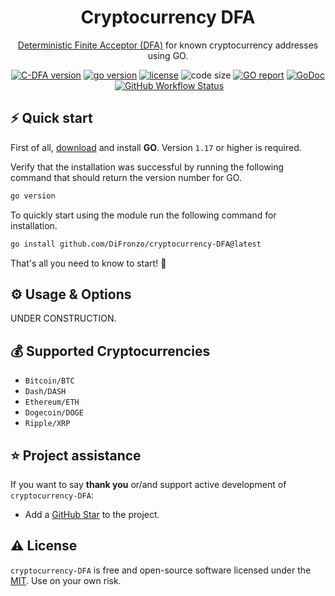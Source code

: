 <h1 align="center">
   Cryptocurrency DFA
</h1>
<p align="center"><a href="https://en.wikipedia.org/wiki/Finite-state_machine">Deterministic Finite Acceptor (DFA)</a> for known cryptocurrency addresses using GO.

<p align="center"><a href="https://github.com/DiFronzo/blockchair/releases" target="_blank"><img src="https://img.shields.io/badge/version-v1.0.0-blue?style=for-the-badge&logo=none" alt="C-DFA version" /></a>&nbsp;<a href="https://golang.org/" target="_blank"><img src="https://img.shields.io/badge/GO-1.17+-00ADD8?style=for-the-badge&logo=GO" alt="go version" /></a>&nbsp;<a href="https://github.com/DiFronzo/cryptocurrency-DFA/blob/main/LICENSE" target="_blank"><img src="https://img.shields.io/badge/license-MIT-red?style=for-the-badge&logo=none" alt="license" /></a>&nbsp;<img alt="code size" src="https://img.shields.io/github/languages/code-size/difronzo/cryptocurrency-DFA?style=for-the-badge&logo=none"/>&nbsp;<a href="https://goreportcard.com/report/github.com/DiFronzo/cryptocurrency-DFA" target="_blank"><img src="https://goreportcard.com/badge/github.com/DiFronzo/cryptocurrency-DFA?style=for-the-badge&logo=none" alt="GO report" /></a>&nbsp;<a href="https://pkg.go.dev/github.com/DiFronzo/cryptocurrency-DFA" target="_blank"><img src="https://img.shields.io/badge/GoDoc-reference-blue?style=for-the-badge&logo=go" alt="GoDoc" /></a>&nbsp;<a href="https://github.com/DiFronzo/cryptocurrency-DFA/actions" target="_blank"><img alt="GitHub Workflow Status" src="https://img.shields.io/github/workflow/status/difronzo/cryptocurrency-DFA/Tests?logo=github&style=for-the-badge"/></a></p>

## ⚡️ Quick start

First of all, [download](https://golang.org/) and install **GO**. Version `1.17` or higher is required.

Verify that the installation was successful by running the following command that should return the version number for GO.

```bash
go version
```

To quickly start using the module run the following command for installation.

```bash
go install github.com/DiFronzo/cryptocurrency-DFA@latest
```

That's all you need to know to start! 🎉

## ⚙️ Usage & Options

UNDER CONSTRUCTION.
	
## 💰 Supported Cryptocurrencies

- `Bitcoin/BTC`
- `Dash/DASH`
- `Ethereum/ETH`
- `Dogecoin/DOGE`
- `Ripple/XRP`
<!--
- `Bitcoin Cash/BCH`
- `Ethereum Classic/ETC`
- `Litecoin/LTC`
- `Monero/XMR`
- `NEO/NEO`
- `z.cash/ZEC`
-->

## ⭐️ Project assistance

If you want to say **thank you** or/and support active development of `cryptocurrency-DFA`:

- Add a [GitHub Star](https://github.com/DiFronzo/cryptocurrency-DFA) to the project.

## ⚠️ License
`cryptocurrency-DFA` is free and open-source software licensed under the [MIT](https://github.com/DiFronzo/cryptocurrency-DFA/blob/main/LICENSE). Use on your own risk.
